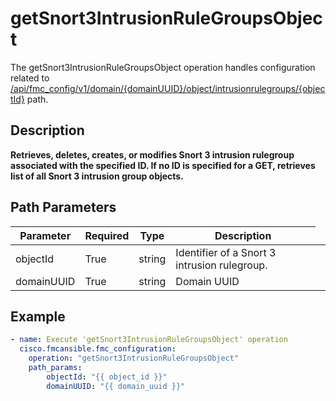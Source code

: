 # getSnort3IntrusionRuleGroupsObject

The getSnort3IntrusionRuleGroupsObject operation handles configuration related to [/api/fmc_config/v1/domain/{domainUUID}/object/intrusionrulegroups/{objectId}](/paths//api/fmc_config/v1/domain/{domain_uuid}/object/intrusionrulegroups/{object_id}.md) path.&nbsp;
## Description
**Retrieves, deletes, creates, or modifies Snort 3 intrusion rulegroup associated with the specified ID. If no ID is specified for a GET, retrieves list of all Snort 3 intrusion group objects.**

## Path Parameters
| Parameter | Required | Type | Description |
| --------- | -------- | ---- | ----------- |
| objectId | True | string <td colspan=3> Identifier of a Snort 3 intrusion rulegroup. |
| domainUUID | True | string <td colspan=3> Domain UUID |

## Example
```yaml
- name: Execute 'getSnort3IntrusionRuleGroupsObject' operation
  cisco.fmcansible.fmc_configuration:
    operation: "getSnort3IntrusionRuleGroupsObject"
    path_params:
        objectId: "{{ object_id }}"
        domainUUID: "{{ domain_uuid }}"

```